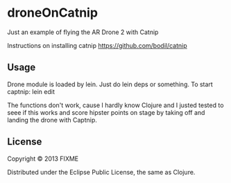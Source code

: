 # droneOnCatnip

Just an example of flying the AR Drone 2 with Catnip

Instructions on installing catnip
https://github.com/bodil/catnip
## Usage

Drone module is loaded by lein.
Just do lein deps or something.
To start captnip: lein edit

The functions don't work, cause I hardly know Clojure and I justed tested to seee if this works and score hipster points on stage by taking off and landing the drone with Captnip.
## License

Copyright © 2013 FIXME

Distributed under the Eclipse Public License, the same as Clojure.
